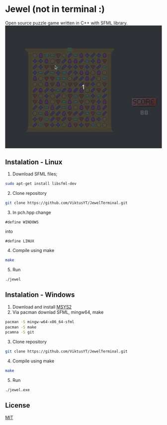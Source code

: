 # Jewel (not in terminal :)

Open source puzzle game written in C++ with SFML library.
![Alt text](./game_prev.gif)

## Instalation - Linux

1. Download SFML files;

```bash
sudo apt-get install libsfml-dev
```

2. Clone repository

```bash
git clone https://github.com/ViktusYT/JewelTerminal.git
```

3. In pch.hpp change

```code
#define WINDOWS
```

into

```code
#define LINUX
```

4. Compile using make

```bash
make
```

5. Run

```bash
./jewel
```

## Instalation - Windows

1. Download and install [MSYS2](https://www.msys2.org/)
2. Via pacman downlad SFML, mingw64, make

```bash
pacman -S mingw-w64-x86_64-sfml
pacman -S make
pcamna -S git
```

3. Clone repository

```bash
git clone https://github.com/ViktusYT/JewelTerminal.git
```

4. Compile using make

```bash
make
```

5. Run  

```bash
./jewel.exe
```

## License

[MIT](https://github.com/ViktusYT/JewelTerminal/blob/main/LICENSE)

